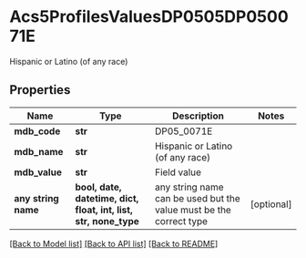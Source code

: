 # Acs5ProfilesValuesDP0505DP050071E

Hispanic or Latino (of any race)

## Properties
Name | Type | Description | Notes
------------ | ------------- | ------------- | -------------
**mdb_code** | **str** | DP05_0071E | 
**mdb_name** | **str** | Hispanic or Latino (of any race) | 
**mdb_value** | **str** | Field value | 
**any string name** | **bool, date, datetime, dict, float, int, list, str, none_type** | any string name can be used but the value must be the correct type | [optional]

[[Back to Model list]](../README.md#documentation-for-models) [[Back to API list]](../README.md#documentation-for-api-endpoints) [[Back to README]](../README.md)


